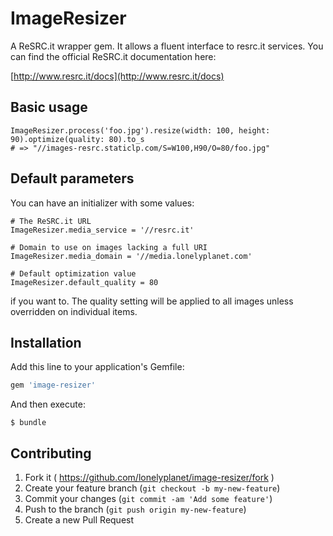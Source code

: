 # ImageResizer

A ReSRC.it wrapper gem. It allows a fluent interface to resrc.it services. You can find the official ReSRC.it documentation here:

[http://www.resrc.it/docs](http://www.resrc.it/docs)

## Basic usage

    ImageResizer.process('foo.jpg').resize(width: 100, height: 90).optimize(quality: 80).to_s
    # => "//images-resrc.staticlp.com/S=W100,H90/O=80/foo.jpg"

## Default parameters

You can have an initializer with some values:

    # The ReSRC.it URL
    ImageResizer.media_service = '//resrc.it'

    # Domain to use on images lacking a full URI
    ImageResizer.media_domain = '//media.lonelyplanet.com'

    # Default optimization value
    ImageResizer.default_quality = 80

if you want to. The quality setting will be applied to all images unless overridden on individual items.

## Installation

Add this line to your application's Gemfile:

```ruby
gem 'image-resizer'
```

And then execute:

    $ bundle

## Contributing

1. Fork it ( https://github.com/lonelyplanet/image-resizer/fork )
2. Create your feature branch (`git checkout -b my-new-feature`)
3. Commit your changes (`git commit -am 'Add some feature'`)
4. Push to the branch (`git push origin my-new-feature`)
5. Create a new Pull Request
